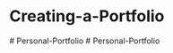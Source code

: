 # Creating-a-Portfolio
#   P e r s o n a l - P o r t f o l i o  
 #   P e r s o n a l - P o r t f o l i o  
 